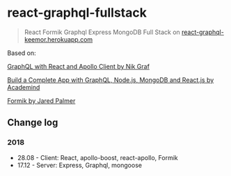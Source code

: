 # react-graphql-fullstack

> React Formik Graphql Express MongoDB Full Stack on [react-graphql-keemor.herokuapp.com](https://react-graphql-keemor.herokuapp.com//)

Based on:

[GraphQL with React and Apollo Client by Nik Graf](https://egghead.io/lessons/react-course-introduction-graphql-with-react-and-apollo-client)

[Build a Complete App with GraphQL, Node.js, MongoDB and React.js by Academind](https://www.youtube.com/watch?v=7giZGFDGnkc&list=PL55RiY5tL51rG1x02Yyj93iypUuHYXcB_)

[Formik by Jared Palmer](https://jaredpalmer.com/formik/docs/overview)

## Change log
### 2018
-   28.08 - Client: React, apollo-boost, react-apollo, Formik
-   17.12 - Server: Express, Graphql, mongoose
